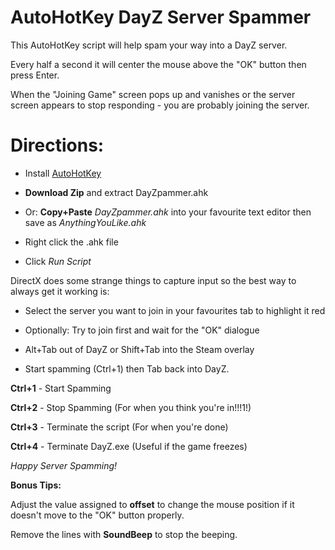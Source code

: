 # AutoHotKey DayZ Server Spammer
This AutoHotKey script will help spam your way into a DayZ server.

Every half a second it will center the mouse above the "OK" button then press Enter.

When the "Joining Game" screen pops up and vanishes or the server screen appears to stop responding - you are probably joining the server. 

# Directions:


* Install [AutoHotKey](https://autohotkey.com/)

* **Download Zip** and extract DayZpammer.ahk

* Or: **Copy+Paste** *DayZpammer.ahk* into your favourite text editor then save as *AnythingYouLike.ahk*

* Right click the .ahk file 

* Click *Run Script*

DirectX does some strange things to capture input so the best way to always get it working is:

* Select the server you want to join in your favourites tab to highlight it red

* Optionally: Try to join first and wait for the "OK" dialogue

* Alt+Tab out of DayZ or Shift+Tab into the Steam overlay

* Start spamming (Ctrl+1) then Tab back into DayZ.

**Ctrl+1** - Start Spamming

**Ctrl+2** - Stop Spamming (For when you think you're in!!!1!)

**Ctrl+3** - Terminate the script (For when you're done)

**Ctrl+4** - Terminate DayZ.exe (Useful if the game freezes)

*Happy Server Spamming!*



**Bonus Tips:**

Adjust the value assigned to **offset** to change the mouse position if it doesn't move to the "OK" button properly.

Remove the lines with **SoundBeep** to stop the beeping.
